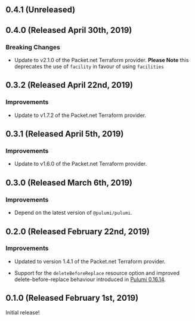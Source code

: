 ## 0.4.1 (Unreleased)

## 0.4.0 (Released April 30th, 2019)

### Breaking Changes

- Update to v2.1.0 of the Packet.net Terraform provider.
  **Please Note** this deprecates the use of `facility` in favour of using `facilities`

## 0.3.2 (Released April 22nd, 2019)

### Improvements

- Update to v1.7.2 of the Packet.net Terraform provider.

## 0.3.1 (Released April 5th, 2019)

### Improvements

- Update to v1.6.0 of the Packet.net Terraform provider.

## 0.3.0 (Released March 6th, 2019)

### Improvements

- Depend on the latest version of `@pulumi/pulumi`.

## 0.2.0 (Released February 22nd, 2019)

### Improvements

- Updated to version 1.4.1 of the Packet.net Terraform provider.

- Support for the `deleteBeforeReplace` resource option and improved
  delete-before-replace behaviour introduced in [Pulumi
  0.16.14](https://github.com/pulumi/pulumi/blob/master/CHANGELOG.md#01614-released-january-31st-2019).

## 0.1.0 (Released February 1st, 2019)

Initial release!
